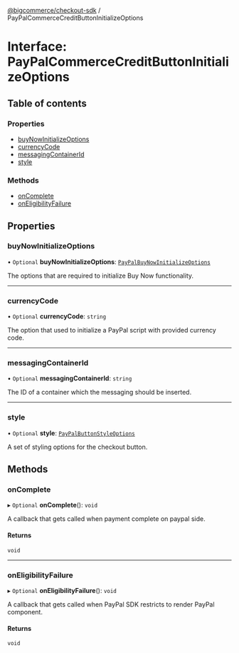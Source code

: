 [@bigcommerce/checkout-sdk](../README.md) / PayPalCommerceCreditButtonInitializeOptions

# Interface: PayPalCommerceCreditButtonInitializeOptions

## Table of contents

### Properties

- [buyNowInitializeOptions](PayPalCommerceCreditButtonInitializeOptions.md#buynowinitializeoptions)
- [currencyCode](PayPalCommerceCreditButtonInitializeOptions.md#currencycode)
- [messagingContainerId](PayPalCommerceCreditButtonInitializeOptions.md#messagingcontainerid)
- [style](PayPalCommerceCreditButtonInitializeOptions.md#style)

### Methods

- [onComplete](PayPalCommerceCreditButtonInitializeOptions.md#oncomplete)
- [onEligibilityFailure](PayPalCommerceCreditButtonInitializeOptions.md#oneligibilityfailure)

## Properties

### buyNowInitializeOptions

• `Optional` **buyNowInitializeOptions**: [`PayPalBuyNowInitializeOptions`](PayPalBuyNowInitializeOptions.md)

The options that are required to initialize Buy Now functionality.

___

### currencyCode

• `Optional` **currencyCode**: `string`

The option that used to initialize a PayPal script with provided currency code.

___

### messagingContainerId

• `Optional` **messagingContainerId**: `string`

The ID of a container which the messaging should be inserted.

___

### style

• `Optional` **style**: [`PayPalButtonStyleOptions`](PayPalButtonStyleOptions.md)

A set of styling options for the checkout button.

## Methods

### onComplete

▸ `Optional` **onComplete**(): `void`

A callback that gets called when payment complete on paypal side.

#### Returns

`void`

___

### onEligibilityFailure

▸ `Optional` **onEligibilityFailure**(): `void`

 A callback that gets called when PayPal SDK restricts to render PayPal component.

#### Returns

`void`
